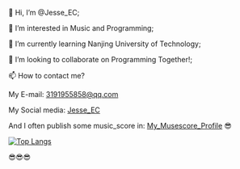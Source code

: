 👋 Hi, I’m @Jesse_EC;

👀 I’m interested in Music and Programming;

🌱 I’m currently learning Nanjing University of Technology;

💞️ I’m looking to collaborate on Programming Together!;

📫 How to contact me?

My E-mail:           3191955858@qq.com    


My Social media:     [Jesse_EC](https://space.bilibili.com/474319456)


And I often publish some music_score in:      [My_Musescore_Profile](https://musescore.com/user/57234246)   😎


[![Top Langs](https://github-readme-stats.vercel.app/api/top-langs/?username=JesseZ332623)](https://github.com/anuraghazra/github-readme-stats)



😎😎😎
